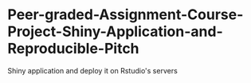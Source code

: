 # Peer-graded-Assignment-Course-Project-Shiny-Application-and-Reproducible-Pitch
Shiny application and deploy it on Rstudio's servers
